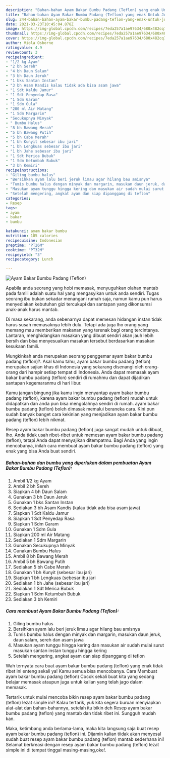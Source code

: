 ```yaml
---
description: "Bahan-bahan Ayam Bakar Bumbu Padang (Teflon) yang enak Untuk Jualan"
title: "Bahan-bahan Ayam Bakar Bumbu Padang (Teflon) yang enak Untuk Jualan"
slug: 244-bahan-bahan-ayam-bakar-bumbu-padang-teflon-yang-enak-untuk-jualan
date: 2021-03-23T10:45:04.878Z
image: https://img-global.cpcdn.com/recipes/7eda257a1ae97634/680x482cq70/ayam-bakar-bumbu-padang-teflon-foto-resep-utama.jpg
thumbnail: https://img-global.cpcdn.com/recipes/7eda257a1ae97634/680x482cq70/ayam-bakar-bumbu-padang-teflon-foto-resep-utama.jpg
cover: https://img-global.cpcdn.com/recipes/7eda257a1ae97634/680x482cq70/ayam-bakar-bumbu-padang-teflon-foto-resep-utama.jpg
author: Viola Osborne
ratingvalue: 4.9
reviewcount: 3
recipeingredient:
- "1/2 kg Ayam"
- "2 bh Sereh"
- "4 bh Daun Salam"
- "3 bh Daun Jeruk"
- "1 bks Santan Instan"
- "3 bh Asam Kandis kalau tidak ada bisa asam jawa"
- "1 Sdt Kaldu Jamur"
- "1 Sdt Penyedap Rasa"
- "1 Sdm Garam"
- "1 Sdm Gula"
- "200 ml Air Matang"
- "1 Sdm Margarin"
- "Secukupnya Minyak"
- " Bumbu Halus"
- "8 bh Bawang Merah"
- "5 bh Bawang Putih"
- "5 bh Cabe Merah"
- "1 bh Kunyit sebesar ibu jari"
- "1 bh Lengkuas sebesar ibu jari"
- "1 bh Jahe sebesar ibu jari"
- "1 Sdt Merica Bubuk"
- "1 Sdm Ketumbah Bubuk"
- "3 bh Kemiri"
recipeinstructions:
- "Giling bumbu halus"
- "Bersihkan ayam lalu beri jeruk limau agar hilang bau amisnya"
- "Tumis bumbu halus dengan minyak dan margarin, masukan daun jeruk, daun salam, sereh dan asam jawa"
- "Masukan ayam tunggu hingga kering dan masukan air sudah mulai surut masukan santan instan tunggu hingga kering"
- "Setelah mengering, angkat ayam dan siap dipanggang di teflon"
categories:
- Resep
tags:
- ayam
- bakar
- bumbu

katakunci: ayam bakar bumbu 
nutrition: 185 calories
recipecuisine: Indonesian
preptime: "PT26M"
cooktime: "PT32M"
recipeyield: "3"
recipecategory: Lunch

---
```



![Ayam Bakar Bumbu Padang (Teflon)](https://img-global.cpcdn.com/recipes/7eda257a1ae97634/680x482cq70/ayam-bakar-bumbu-padang-teflon-foto-resep-utama.jpg)

Apabila anda seorang yang hobi memasak, menyuguhkan olahan mantab pada famili adalah suatu hal yang mengasyikan untuk anda sendiri. Tugas seorang ibu bukan sekadar menangani rumah saja, namun kamu pun harus menyediakan kebutuhan gizi tercukupi dan santapan yang dikonsumsi anak-anak harus mantab.

Di masa  sekarang, anda sebenarnya dapat memesan hidangan instan tidak harus susah memasaknya lebih dulu. Tetapi ada juga lho orang yang memang mau memberikan makanan yang terenak bagi orang tercintanya. Lantaran, menghidangkan masakan yang dibuat sendiri akan jauh lebih bersih dan bisa menyesuaikan masakan tersebut berdasarkan masakan kesukaan famili. 



Mungkinkah anda merupakan seorang penggemar ayam bakar bumbu padang (teflon)?. Asal kamu tahu, ayam bakar bumbu padang (teflon) merupakan sajian khas di Indonesia yang sekarang disenangi oleh orang-orang dari hampir setiap tempat di Indonesia. Anda dapat memasak ayam bakar bumbu padang (teflon) sendiri di rumahmu dan dapat dijadikan santapan kegemaranmu di hari libur.

Kamu jangan bingung jika kamu ingin menyantap ayam bakar bumbu padang (teflon), karena ayam bakar bumbu padang (teflon) mudah untuk didapatkan dan anda pun bisa mengolahnya sendiri di rumah. ayam bakar bumbu padang (teflon) boleh dimasak memalui beraneka cara. Kini pun sudah banyak banget cara kekinian yang menjadikan ayam bakar bumbu padang (teflon) lebih nikmat.

Resep ayam bakar bumbu padang (teflon) juga sangat mudah untuk dibuat, lho. Anda tidak usah ribet-ribet untuk memesan ayam bakar bumbu padang (teflon), tetapi Anda dapat menyajikan ditempatmu. Bagi Anda yang ingin mencobanya, inilah cara membuat ayam bakar bumbu padang (teflon) yang enak yang bisa Anda buat sendiri.

<!--inarticleads1-->

##### Bahan-bahan dan bumbu yang diperlukan dalam pembuatan Ayam Bakar Bumbu Padang (Teflon):

1. Ambil 1/2 kg Ayam
1. Ambil 2 bh Sereh
1. Siapkan 4 bh Daun Salam
1. Gunakan 3 bh Daun Jeruk
1. Gunakan 1 bks Santan Instan
1. Sediakan 3 bh Asam Kandis (kalau tidak ada bisa asam jawa)
1. Siapkan 1 Sdt Kaldu Jamur
1. Siapkan 1 Sdt Penyedap Rasa
1. Siapkan 1 Sdm Garam
1. Gunakan 1 Sdm Gula
1. Siapkan 200 ml Air Matang
1. Sediakan 1 Sdm Margarin
1. Gunakan Secukupnya Minyak
1. Gunakan  Bumbu Halus
1. Ambil 8 bh Bawang Merah
1. Ambil 5 bh Bawang Putih
1. Sediakan 5 bh Cabe Merah
1. Gunakan 1 bh Kunyit (sebesar ibu jari)
1. Siapkan 1 bh Lengkuas (sebesar ibu jari
1. Sediakan 1 bh Jahe (sebesar ibu jari)
1. Sediakan 1 Sdt Merica Bubuk
1. Siapkan 1 Sdm Ketumbah Bubuk
1. Sediakan 3 bh Kemiri




<!--inarticleads2-->

##### Cara membuat Ayam Bakar Bumbu Padang (Teflon):

1. Giling bumbu halus
1. Bersihkan ayam lalu beri jeruk limau agar hilang bau amisnya
1. Tumis bumbu halus dengan minyak dan margarin, masukan daun jeruk, daun salam, sereh dan asam jawa
1. Masukan ayam tunggu hingga kering dan masukan air sudah mulai surut masukan santan instan tunggu hingga kering
1. Setelah mengering, angkat ayam dan siap dipanggang di teflon




Wah ternyata cara buat ayam bakar bumbu padang (teflon) yang enak tidak ribet ini enteng sekali ya! Kamu semua bisa mencobanya. Cara Membuat ayam bakar bumbu padang (teflon) Cocok sekali buat kita yang sedang belajar memasak ataupun juga untuk kalian yang telah jago dalam memasak.

Tertarik untuk mulai mencoba bikin resep ayam bakar bumbu padang (teflon) lezat simple ini? Kalau tertarik, yuk kita segera buruan menyiapkan alat-alat dan bahan-bahannya, setelah itu bikin deh Resep ayam bakar bumbu padang (teflon) yang mantab dan tidak ribet ini. Sungguh mudah kan. 

Maka, ketimbang anda berlama-lama, maka kita langsung saja buat resep ayam bakar bumbu padang (teflon) ini. Dijamin kalian tiidak akan menyesal sudah buat resep ayam bakar bumbu padang (teflon) mantab sederhana ini! Selamat berkreasi dengan resep ayam bakar bumbu padang (teflon) lezat simple ini di tempat tinggal masing-masing,oke!.

